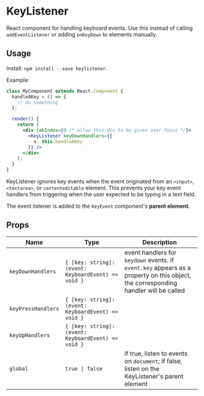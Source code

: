 # KeyListener

React component for handling keyboard events. Use this instead of calling `addEventListener` or adding `onKeyDown` to elements manually.

## Usage

Install: `npm install --save keylistener`.

Example:

```jsx
class MyComponent extends React.Component {
  handleAKey = () => {
    // do something
  };

  render() {
    return (
      <div tabIndex={0 /* allow this div to be given user focus */}>
        <KeyListener keyDownHandlers={{
          a: this.handleAKey
        }} />
      </div>
    );
  }
}
```


KeyListener ignores key events when the event originated from an `<input>`, `<textarea>`, or `contenteditable` element. This prevents your key event handlers from triggering when the user expected to be typing in a text field.

The event listener is added to the `KeyEvent` component's **parent element**.

## Props

| Name               | Type                       | Description |
| ------------------ | -------------------------- | ----------- |
| `keyDownHandlers` | `{ [key: string]: (event: KeyboardEvent) => void }` | event handlers for `keydown` events. if `event.key` appears as a property on this object, the corresponding handler will be called |
| `keyPressHandlers` | `{ [key: string]: (event: KeyboardEvent) => void }` | |
| `keyUpHandlers` | `{ [key: string]: (event: KeyboardEvent) => void }` | |
| `global` | <code>true &#124; false</code> | if true, listen to events on `document`; if false, listen on the KeyListener's parent element |
